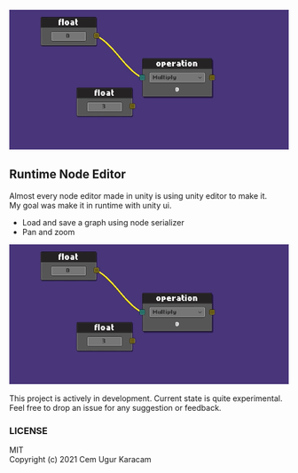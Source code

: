 ![node editor](./img/node_gif1.gif)

## Runtime Node Editor
Almost every node editor made in unity is using unity editor to make it.  
My goal was make it in runtime with unity ui.

- Load and save a graph using node serializer
- Pan and zoom

![node editor](./img/node_gif1.gif)

This project is actively in development.
Current state is quite experimental.  
Feel free to drop an issue for any suggestion or feedback.  

  
### LICENSE  
MIT  
Copyright (c) 2021 Cem Ugur Karacam
